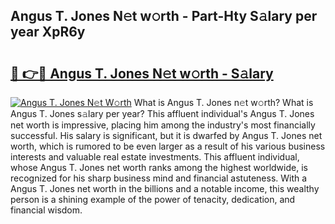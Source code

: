 ## Angus T. Jones N𝚎t w𝚘rth - Part-Hty S𝚊lary per year XpR6y

# <h2><a href="http://gc1luc.nevu.top/?p=Angus+T.+Jones">🔗 👉🔴 Angus T. Jones N𝚎t w𝚘rth - S𝚊lary</a></h2>

[![Angus T. Jones N𝚎t W𝚘rth](https://i.imgur.com/Oavwk0R.jpeg)](http://gc1luc.nevu.top/?p=Angus+T.+Jones)
What is Angus T. Jones n𝚎t w𝚘rth? What is Angus T. Jones s𝚊lary per year?
This affluent individual's Angus T. Jones net worth is impressive, placing him among the industry's most financially successful. His salary is significant, but it is dwarfed by Angus T. Jones net worth, which is rumored to be even larger as a result of his various business interests and valuable real estate investments. This affluent individual, whose Angus T. Jones net worth ranks among the highest worldwide, is recognized for his sharp business mind and financial astuteness. With a Angus T. Jones net worth in the billions and a notable income, this wealthy person is a shining example of the power of tenacity, dedication, and financial wisdom.
